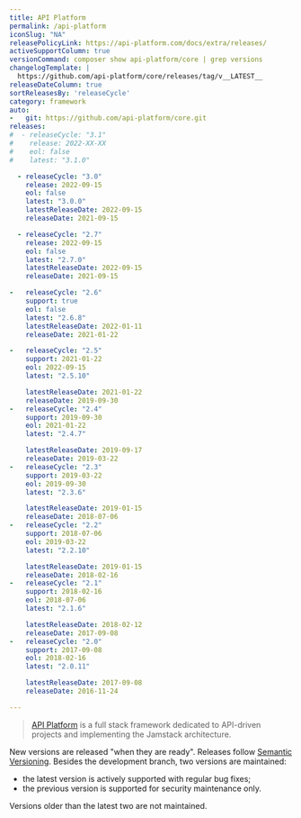 ```yaml
---
title: API Platform
permalink: /api-platform
iconSlug: "NA"
releasePolicyLink: https://api-platform.com/docs/extra/releases/
activeSupportColumn: true
versionCommand: composer show api-platform/core | grep versions
changelogTemplate: |
  https://github.com/api-platform/core/releases/tag/v__LATEST__
releaseDateColumn: true
sortReleasesBy: 'releaseCycle'
category: framework
auto:
-   git: https://github.com/api-platform/core.git
releases:
#  - releaseCycle: "3.1"
#    release: 2022-XX-XX
#    eol: false
#    latest: "3.1.0"

  - releaseCycle: "3.0"
    release: 2022-09-15
    eol: false
    latest: "3.0.0"
    latestReleaseDate: 2022-09-15
    releaseDate: 2021-09-15

  - releaseCycle: "2.7"
    release: 2022-09-15
    eol: false
    latest: "2.7.0"
    latestReleaseDate: 2022-09-15
    releaseDate: 2021-09-15

-   releaseCycle: "2.6"
    support: true
    eol: false
    latest: "2.6.8"
    latestReleaseDate: 2022-01-11
    releaseDate: 2021-01-22

-   releaseCycle: "2.5"
    support: 2021-01-22
    eol: 2022-09-15
    latest: "2.5.10"

    latestReleaseDate: 2021-01-22
    releaseDate: 2019-09-30
-   releaseCycle: "2.4"
    support: 2019-09-30
    eol: 2021-01-22
    latest: "2.4.7"

    latestReleaseDate: 2019-09-17
    releaseDate: 2019-03-22
-   releaseCycle: "2.3"
    support: 2019-03-22
    eol: 2019-09-30
    latest: "2.3.6"

    latestReleaseDate: 2019-01-15
    releaseDate: 2018-07-06
-   releaseCycle: "2.2"
    support: 2018-07-06
    eol: 2019-03-22
    latest: "2.2.10"

    latestReleaseDate: 2019-01-15
    releaseDate: 2018-02-16
-   releaseCycle: "2.1"
    support: 2018-02-16
    eol: 2018-07-06
    latest: "2.1.6"

    latestReleaseDate: 2018-02-12
    releaseDate: 2017-09-08
-   releaseCycle: "2.0"
    support: 2017-09-08
    eol: 2018-02-16
    latest: "2.0.11"

    latestReleaseDate: 2017-09-08
    releaseDate: 2016-11-24

---
```


> [API Platform](https://api-platform.com/) is a full stack framework dedicated to API-driven projects and implementing the Jamstack architecture.

New versions are released "when they are ready". Releases follow [Semantic Versioning](https://semver.org/). Besides the development branch, two versions are maintained:

- the latest version is actively supported with regular bug fixes;
- the previous version is supported for security maintenance only.

Versions older than the latest two are not maintained.
